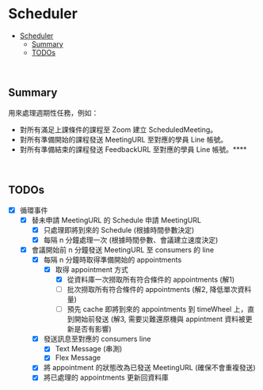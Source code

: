 # Scheduler

- [Scheduler](#scheduler)
  - [Summary](#summary)
  - [TODOs](#todos)

<br>

## Summary

用來處理週期性任務，例如：

- 對所有滿足上課條件的課程至 Zoom 建立 ScheduledMeeting。
- 對所有準備開始的課程發送 MeetingURL 至對應的學員 Line 帳號。
- 對所有準備結束的課程發送 FeedbackURL 至對應的學員 Line 帳號。****

<br>

## TODOs

- [x] 循環事件
  - [x] 替未申請 MeetingURL 的 Schedule 申請 MeetingURL
    - [x] 只處理即將到來的 Schedule (根據時間參數決定)
    - [x] 每隔 n 分鐘處理一次 (根據時間參數、會議建立速度決定)
  - [x] 會議開始前 n 分鐘發送 MeetingURL 至 consumers 的 line
    - [x] 每隔 n 分鐘時取得準備開始的 appointments 
      - [x] 取得 appointment 方式
        - [x] 從資料庫一次撈取所有符合條件的 appointments (解1)
        - [ ] 批次撈取所有符合條件的 appointments (解2, 降低單次資料量)
        - [ ] 預先 cache 即將到來的 appointments 到 timeWheel 上，直到開始前發送 (解3, 需要災難還原機與 appintment 資料被更新是否有影響)
    - [x] 發送訊息至對應的 consumers line
      - [x] Text Message (串測)
      - [x] Flex Message
    - [x] 將 appointment 的狀態改為已發送 MeetingURL (確保不會重複發送)
    - [x] 將已處理的 appointments 更新回資料庫
